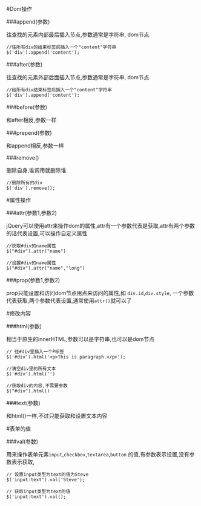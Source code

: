 #Dom操作

###append(参数) 

往查找的元素内部最后插入节点,参数通常是字符串, dom节点.

	//往所有div的结束标签前插入一个"content"字符串
	$('div').append('content');

###after(参数)

往查找的元素外部后面插入节点,参数通常是字符串, dom节点.

	//给所有div结束标签后插入一个"content"字符串
	$('div').append('content');

###before(参数)

和after相反,参数一样

###prepend(参数)

和append相反,参数一样

###remove()

删除自身,谁调用就删除谁

	//删除所有的div
	$('div').remove();

#属性操作

###attr(参数1,参数2)

jQuery可以使用attr来操作dom的属性,attr有一个参数代表是获取,attr有两个参数的话代表设置,可以操作自定义属性

	//获取#div的name属性
	$("#div").attr("name")

	//设置#div的name属性
	$("#div").attr("name","long")

###prop(参数1,参数2) 

prop只能设置和访问dom节点用点来访问的属性,如 `div.id`,`div.style`,
一个参数代表获取,两个参数代表设置,通常使用`attr()`就可以了

#修改内容

###html(参数) 

相当于原生的innerHTML,参数可以是字符串,也可以是dom节点
	
	// 往#div里插入一个P标签
	$('#div').html('<p>This is paragraph.</p>');
	
	//清空div里的所有文本
	$('#div').html('')

	//获取div的内容,不需要参数
	$("#div").html()

###text(参数)

和html()一样,不过只能获取和设置文本内容

#表单的值

###val(参数) 

用来操作表单元素`input`,`checkbox`,`textarea`,`button` 的值,有参数表示设置,没有参数表示获取,

	// 设置input类型为text的值为Steve
	$('input:text').val('Steve');

	// 获取input类型为text的值
	$('input:text').val();



 


